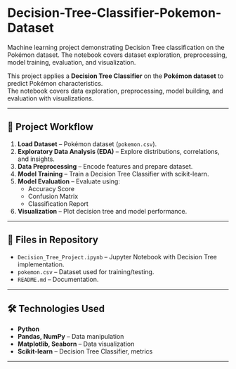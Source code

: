 # Decision-Tree-Classifier-Pokemon-Dataset
Machine learning project demonstrating Decision Tree classification on the Pokémon dataset. The notebook covers dataset exploration, preprocessing, model training, evaluation, and visualization.

This project applies a **Decision Tree Classifier** on the **Pokémon dataset** to predict Pokémon characteristics.  
The notebook covers data exploration, preprocessing, model building, and evaluation with visualizations.

---

## 🚀 Project Workflow
1. **Load Dataset** – Pokémon dataset (`pokemon.csv`).
2. **Exploratory Data Analysis (EDA)** – Explore distributions, correlations, and insights.
3. **Data Preprocessing** – Encode features and prepare dataset.
4. **Model Training** – Train a Decision Tree Classifier with scikit-learn.
5. **Model Evaluation** – Evaluate using:
   - Accuracy Score
   - Confusion Matrix
   - Classification Report
6. **Visualization** – Plot decision tree and model performance.

---

## 📂 Files in Repository
- `Decision_Tree_Project.ipynb` – Jupyter Notebook with Decision Tree implementation.
- `pokemon.csv` – Dataset used for training/testing.
- `README.md` – Documentation.

---

## 🛠️ Technologies Used
- **Python**
- **Pandas, NumPy** – Data manipulation
- **Matplotlib, Seaborn** – Data visualization
- **Scikit-learn** – Decision Tree Classifier, metrics

---


